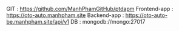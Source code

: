 GIT : https://github.com/ManhPhamGitHub/ptdapm
Frontend-app : https://oto-auto.manhpham.site
Backend-app : https://oto-auto-be.manhpham.site/api/v1
DB :  mongodb://mongo:27017
